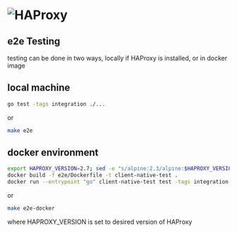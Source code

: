 # ![HAProxy](../assets/images/haproxy-weblogo-210x49.png "HAProxy")

## e2e Testing

testing can be done in two ways, locally if HAProxy is installed, or in docker image

## local machine

```bash
go test -tags integration ./...
```

or

```bash
make e2e
```

## docker environment

```bash
export HAPROXY_VERSION=2.7; sed -e "s/alpine:2.3/alpine:$HAPROXY_VERSION/g" e2e/Dockerfile-TestEnv | docker build -t test_env -f - .
docker build -f e2e/Dockerfile -t client-native-test .
docker run --entrypoint "go" client-native-test test -tags integration ./...
```

or

```bash
make e2e-docker
```

where HAPROXY_VERSION is set to desired version of HAProxy
